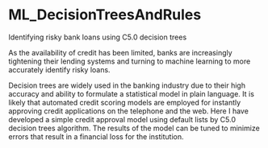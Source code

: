 # ML_DecisionTreesAndRules
Identifying risky bank loans using C5.0 decision trees

As the availability of credit has been limited, banks are increasingly tightening their lending systems and turning to machine learning to more accurately identify risky loans. 

Decision trees are widely used in the banking industry due to their high accuracy and ability to formulate a statistical model in plain language. It is likely that automated credit scoring models are employed for instantly approving credit applications on the telephone and the web. Here I have developed a simple credit approval model using default lists by C5.0 decision trees algorithm. The results of the model can be tuned to minimize errors that result in a financial loss for the institution.
